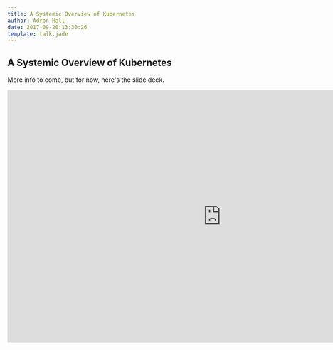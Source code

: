 ```yaml
---
title: A Systemic Overview of Kubernetes
author: Adron Hall
date: 2017-09-20:13:30:26
template: talk.jade
---
```

## A Systemic Overview of Kubernetes

More info to come, but for now, here's the slide deck.

<iframe src="https://docs.google.com/presentation/d/e/2PACX-1vTuZFSxB71fbzRhV7rh9o-evGzdcOv3gJxBAPrRoQu5BSyLT3_nugXkddHm63XzofuLSTAe4-b5jaVr/embed?start=false&loop=false&delayms=3000" frameborder="0" width="960" height="569" allowfullscreen="true" mozallowfullscreen="true" webkitallowfullscreen="true"></iframe>
